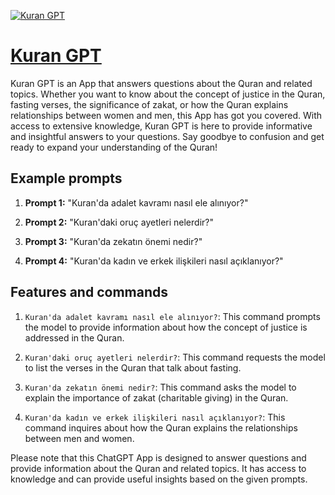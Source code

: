 [![Kuran GPT](https://files.oaiusercontent.com/file-dHDskUgmO7MR14HaUEzi0BMA?se=2123-10-17T14%3A53%3A13Z&sp=r&sv=2021-08-06&sr=b&rscc=max-age%3D31536000%2C%20immutable&rscd=attachment%3B%20filename%3De03f1d7f-0606-40d2-987b-5cf61115856c.png&sig=R17q7MLNGESHuTMQAncdtbsik6DHV4SwZPgBpc2Ucck%3D)](https://chat.openai.com/g/g-AwSYPLKI8-kuran-gpt)

# [Kuran GPT](https://chat.openai.com/g/g-AwSYPLKI8-kuran-gpt)

Kuran GPT is an App that answers questions about the Quran and related topics. Whether you want to know about the concept of justice in the Quran, fasting verses, the significance of zakat, or how the Quran explains relationships between women and men, this App has got you covered. With access to extensive knowledge, Kuran GPT is here to provide informative and insightful answers to your questions. Say goodbye to confusion and get ready to expand your understanding of the Quran!

## Example prompts

1. **Prompt 1:** "Kuran'da adalet kavramı nasıl ele alınıyor?"

2. **Prompt 2:** "Kuran'daki oruç ayetleri nelerdir?"

3. **Prompt 3:** "Kuran'da zekatın önemi nedir?"

4. **Prompt 4:** "Kuran'da kadın ve erkek ilişkileri nasıl açıklanıyor?"

## Features and commands

1. `Kuran'da adalet kavramı nasıl ele alınıyor?`: This command prompts the model to provide information about how the concept of justice is addressed in the Quran.

2. `Kuran'daki oruç ayetleri nelerdir?`: This command requests the model to list the verses in the Quran that talk about fasting.

3. `Kuran'da zekatın önemi nedir?`: This command asks the model to explain the importance of zakat (charitable giving) in the Quran.

4. `Kuran'da kadın ve erkek ilişkileri nasıl açıklanıyor?`: This command inquires about how the Quran explains the relationships between men and women.

Please note that this ChatGPT App is designed to answer questions and provide information about the Quran and related topics. It has access to knowledge and can provide useful insights based on the given prompts.